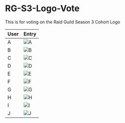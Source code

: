 # RG-S3-Logo-Vote
This is for voting on the Raid Guild Season 3 Cohort Logo

| User | Entry |
|-|-|
| A | ![A](https://cdn.discordapp.com/attachments/910709474350731264/911451558288453662/Season_3_chort_sample_page.jpg) |
| B | ![B](https://cdn.discordapp.com/attachments/910709474350731264/911792236293935114/s3_logo_kraken_v3_2.png) |
| C | ![C](https://cdn.discordapp.com/attachments/910709474350731264/911791958366756874/s3_logo_kraken_v3.1_1.png) |
| D | ![D](https://cdn.discordapp.com/attachments/910709474350731264/911765223172624394/s3_kraken_raid_v2.png) |
| E | ![E](https://cdn.discordapp.com/attachments/910709474350731264/911764866799374367/s3_kraken_raid_v1_1.png) |
| F | ![F](https://cdn.discordapp.com/attachments/910709474350731264/911169105812410368/RaidGuild_v4.png) |
| G | ![G](https://cdn.discordapp.com/attachments/910709474350731264/910887734028152882/raidguild_logo_v3.png) |
| H | ![H](https://cdn.discordapp.com/attachments/910709474350731264/910850813663010816/raid_guild_s3_logo.png) |
| I | ![I](https://cdn.discordapp.com/attachments/910709474350731264/911156147451494400/Screen_Shot_2021-11-19_at_3.27.27_pm.png) |
| J | ![J](https://cdn.discordapp.com/attachments/910709474350731264/911792520034398268/Group_123.png) |

